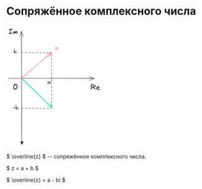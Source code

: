 # Сопряжённое комплексного числа

<img class="right" src="diagrams/complex_conjugate.png" style="max-width: 50%">

$ \overline{z} $ -- сопряжённое комплексного числа.

$ z = a + b $

$ \overline{z} = a - bi $
